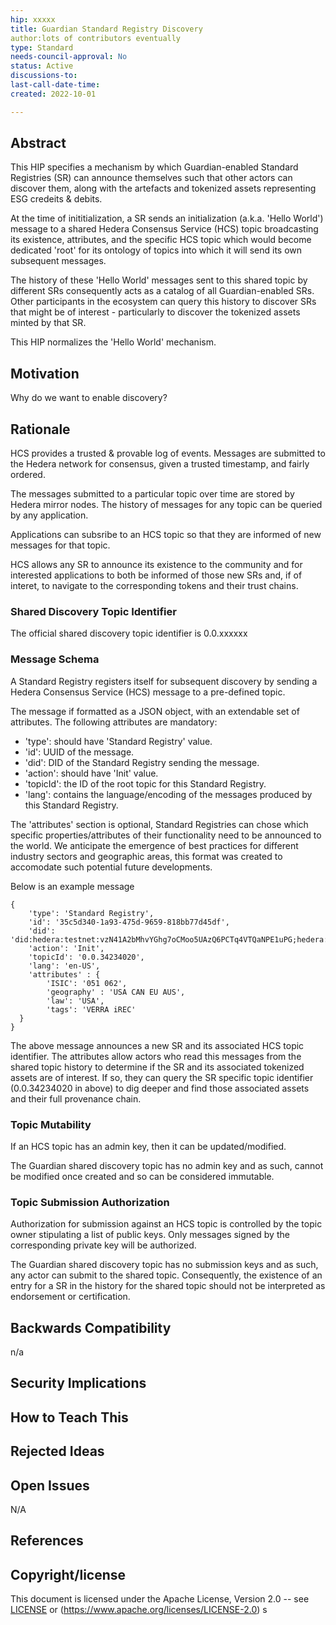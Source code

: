```yaml
---
hip: xxxxx
title: Guardian Standard Registry Discovery 
author:lots of contributors eventually 
type: Standard
needs-council-approval: No
status: Active
discussions-to:
last-call-date-time: 
created: 2022-10-01

---
```


## Abstract

This HIP specifies a mechanism by which Guardian-enabled Standard Registries (SR) can announce themselves such that other actors can discover them, along with the artefacts and tokenized assets representing ESG credeits & debits. 

At the time of inititialization, a SR sends an initialization (a.k.a. 'Hello World') message to a shared Hedera Consensus Service (HCS) topic broadcasting its existence, attributes, and the specific HCS topic which would become dedicated 'root' for its ontology of topics into which it will send its own subsequent messages. 

The history of these 'Hello World' messages sent to this shared topic by different SRs consequently acts as a catalog of all Guardian-enabled SRs. Other participants in the ecosystem can query this history to discover SRs that might be of interest - particularly to discover the tokenized assets minted by that SR.

This HIP normalizes the 'Hello World' mechanism.

## Motivation

Why do we want to enable discovery?

## Rationale

HCS provides a trusted & provable log of events. Messages are submitted to the Hedera network for consensus, given a trusted timestamp, and fairly ordered. 

The messages submitted to a particular topic over time are stored by Hedera mirror nodes. The history of messages for any topic can be queried by any application.

Applications can subsribe to an HCS topic so that they are informed of new messages for that topic.

 HCS allows any SR to announce its existence to the community and for interested applications to both be informed of those new SRs and, if of interet, to navigate to the corresponding tokens and their trust chains. 

### Shared Discovery Topic Identifier

The official shared discovery topic identifier is 0.0.xxxxxx

### Message Schema

A Standard Registry registers itself for subsequent discovery by sending a Hedera Consensus Service (HCS) message to a pre-defined topic.

The message if formatted as a JSON object, with an extendable set of attributes. The following attributes are mandatory:
- 'type': should have 'Standard Registry' value.
- 'id': UUID of the message.
- 'did': DID of the Standard Registry sending the message.
- 'action': should have 'Init' value.
- 'topicId': the ID of the root topic for this Standard Registry.
- 'lang': contains the language/encoding of the messages produced by this Standard Registry.

The 'attributes' section is optional, Standard Registries can chose which specific properties/attributes of their functionality need to be announced to the world. We anticipate the emergence of best practices for different industry sectors and geographic areas, this format was created to accomodate such potential future developments.

Below is an example message

```
{
	'type': 'Standard Registry',
	'id': '35c5d340-1a93-475d-9659-818bb77d45df',
	'did': 'did:hedera:testnet:vzN41A2bMhvYGhg7oCMoo5UAzQ6PCTq4VTQaNPE1uPG;hedera:testnet:tid=0.0.3423402',
	'action': 'Init',
	'topicId': '0.0.34234020',
	'lang': 'en-US',
    'attributes' : {
    	'ISIC': '051 062',
    	'geography' : 'USA CAN EU AUS',
    	'law': 'USA',
    	'tags': 'VERRA iREC'
  }
}
```
The above message announces a new SR and its associated HCS topic identifier. The attributes allow actors who read this messages from the shared topic history to determine if the SR and its associated tokenized assets are of interest. If so, they can query the SR specific topic identifier (0.0.34234020 in above) to dig deeper and find those associated assets and their full provenance chain.

### Topic Mutability

If an HCS topic has an admin key, then it can be updated/modified.

The Guardian shared discovery topic has no admin key and as such, cannot be modified once created and so can be considered immutable.

### Topic Submission Authorization

Authorization for submission against an HCS topic is controlled by the topic owner stipulating a list of public keys. Only messages signed by the corresponding private key will be authorized.

The Guardian shared discovery topic has no submission keys and as such, any actor can submit to the shared topic. Consequently, the existence of an entry for a SR in the history for the shared topic should not be interpreted as endorsement or certification.

## Backwards Compatibility

n/a

## Security Implications

## How to Teach This

## Rejected Ideas

## Open Issues

N/A

## References

## Copyright/license

This document is licensed under the Apache License, Version 2.0 -- see [LICENSE](../LICENSE) or (https://www.apache.org/licenses/LICENSE-2.0)
s
